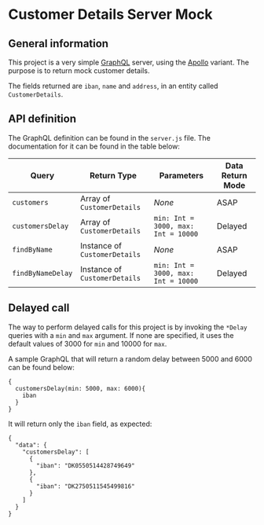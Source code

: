 # Customer Details Server Mock #

## General information ##

This project is a very simple [GraphQL](https://graphql.com) server, using the [Apollo](https://www.apollographql.com/) variant. The purpose is to return mock customer details.

The fields returned are `iban`, `name` and `address`, in an entity called `CustomerDetails`.

## API definition ##

The GraphQL definition can be found in the `server.js` file. The documentation for it can be found in the table below:

| Query             | Return Type                   | Parameters                            | Data Return Mode  |
|-------------------|-------------------------------|---------------------------------------|-------------------|
| `customers`       | Array of `CustomerDetails`    | _None_                                | ASAP              |
| `customersDelay`  | Array of `CustomerDetails`    | `min: Int = 3000, max: Int = 10000`   | Delayed           |
| `findByName`      | Instance of `CustomerDetails` | _None_                                | ASAP              |
| `findByNameDelay` | Instance of `CustomerDetails` | `min: Int = 3000, max: Int = 10000`   | Delayed           |

## Delayed call ##

The way to perform delayed calls for this project is by invoking the `*Delay` queries with a `min` and `max` argument. If none are specified, it uses the default values of 3000 for `min` and 10000 for `max`.

A sample GraphQL that will return a random delay between 5000 and 6000 can be found below:

```
{
  customersDelay(min: 5000, max: 6000){
    iban
  }
}
```

It will return only the `iban` field, as expected:

```
{
  "data": {
    "customersDelay": [
      {
        "iban": "DK0550514428749649"
      },
      {
        "iban": "DK2750511545499816"
      }
    ]
  }
}
```